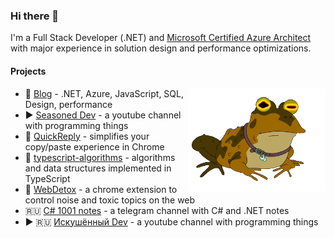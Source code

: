 ### Hi there 👋

I'm a Full Stack Developer (.NET) and [Microsoft Certified Azure Architect](https://www.youracclaim.com/badges/64b5a7a0-ff44-4794-b415-e2312e31c814) with major experience in solution design and performance optimizations.

#### Projects

<img src="https://github.com/FSou1/FSou1/blob/master/giphy-0.gif" data-canonical-src="https://github.com/FSou1/FSou1/blob/master/giphy-0.gif" width="220" align="right" />

- 📝 [Blog](https://fsou1.github.io/) - .NET, Azure, JavaScript, SQL, Design, performance
- ▶️ [Seasoned Dev](https://www.youtube.com/channel/UCGfHsiWFx_6cZaP-4qumTtA) - a youtube channel with programming things
- 🙋 [QuickReply](https://chrome.google.com/webstore/detail/quickreply/enngmhjfhandgjeccahinpmjfmllklki) - simplifies your copy/paste experience in Chrome
- 🔖 [typescript-algorithms](https://github.com/FSou1/typescript-algorithms) - algorithms and data structures implemented in TypeScript
- 🚿 [WebDetox](https://chrome.google.com/webstore/detail/webdetox/jglmleifkehhcmheadecpeoohaagakio) - a chrome extension to control noise and toxic topics on the web
- :ru: [C# 1001 notes](https://t.me/csharp_1001_notes) - a telegram channel with C# and .NET notes
- ▶️ :ru: [Искушённый Dev](https://www.youtube.com/channel/UCGfHsiWFx_6cZaP-4qumTtA) - a youtube channel with programming things
